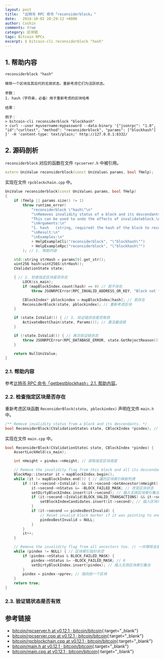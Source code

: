 ```yaml
---
layout: post
title:  "比特币 RPC 命令「reconsiderblock」"
date:   2018-10-02 20:29:12 +0800
author: Coshin
comments: true
category: 区块链
tags: Bitcoin RPCs
excerpt: $ bitcoin-cli reconsiderblock "hash"
---
```

## 1. 帮助内容

```shell
reconsiderblock "hash"

移除一个区块及其后代的无效状态，重新考虑它们为活跃状态。

参数：
1. hash（字符串，必备）用于重新考虑的区块哈希

结果：

例子：
> bitcoin-cli reconsiderblock "blockhash"
> curl --user myusername:mypassword --data-binary '{"jsonrpc": "1.0", "id":"curltest", "method": "reconsiderblock", "params": ["blockhash"] }' -H 'content-type: text/plain;' http://127.0.0.1:8332/
```

## 2. 源码剖析

`reconsiderblock` 对应的函数在文件 `rpcserver.h` 中被引用。

```cpp
extern UniValue reconsiderblock(const UniValue& params, bool fHelp);
```

实现在文件 `rpcblockchain.cpp` 中。

```cpp
UniValue reconsiderblock(const UniValue& params, bool fHelp)
{
    if (fHelp || params.size() != 1)
        throw runtime_error(
            "reconsiderblock \"hash\"\n"
            "\nRemoves invalidity status of a block and its descendants, reconsider them for activation.\n"
            "This can be used to undo the effects of invalidateblock.\n"
            "\nArguments:\n"
            "1. hash   (string, required) the hash of the block to reconsider\n"
            "\nResult:\n"
            "\nExamples:\n"
            + HelpExampleCli("reconsiderblock", "\"blockhash\"")
            + HelpExampleRpc("reconsiderblock", "\"blockhash\"")
        ); // 1. 帮助内容

    std::string strHash = params[0].get_str();
    uint256 hash(uint256S(strHash));
    CValidationState state;

    { // 2. 检查指定区块是否存在
        LOCK(cs_main);
        if (mapBlockIndex.count(hash) == 0) // 若不存在
            throw JSONRPCError(RPC_INVALID_ADDRESS_OR_KEY, "Block not found"); // 抛出区块未找到的错误信息

        CBlockIndex* pblockindex = mapBlockIndex[hash]; // 若存在
        ReconsiderBlock(state, pblockindex); // 重新考虑区块
    }

    if (state.IsValid()) { // 3. 验证链状态是否有效
        ActivateBestChain(state, Params()); // 激活最佳链
    }

    if (!state.IsValid()) { // 再次验证链状态
        throw JSONRPCError(RPC_DATABASE_ERROR, state.GetRejectReason());
    }

    return NullUniValue;
}
```

### 2.1. 帮助内容

参考[比特币 RPC 命令「getbestblockhash」2.1. 帮助内容](/blog/2018/05/bitcoin-rpc-getbestblockhash.html#21-帮助内容)。

### 2.2. 检查指定区块是否存在

重新考虑区块函数 `ReconsiderBlock(state, pblockindex)` 声明在文件 `main.h` 中。

```cpp
/** Remove invalidity status from a block and its descendants. */
bool ReconsiderBlock(CValidationState& state, CBlockIndex *pindex); // 移除一个区块及其后辈的无效状态。
```

实现在文件 `main.cpp` 中。

```cpp
bool ReconsiderBlock(CValidationState& state, CBlockIndex *pindex) {
    AssertLockHeld(cs_main);

    int nHeight = pindex->nHeight; // 获取指定区块高度

    // Remove the invalidity flag from this block and all its descendants. // 移除该区块及其后辈的无效化标志
    BlockMap::iterator it = mapBlockIndex.begin();
    while (it != mapBlockIndex.end()) { // 遍历区块索引映射列表
        if (!it->second->IsValid() && it->second->GetAncestor(nHeight) == pindex) { // 若该索引无效
            it->second->nStatus &= ~BLOCK_FAILED_MASK; // 改变区块状态
            setDirtyBlockIndex.insert(it->second); // 插入无效区块索引集合
            if (it->second->IsValid(BLOCK_VALID_TRANSACTIONS) && it->second->nChainTx && setBlockIndexCandidates.value_comp()(chainActive.Tip(), it->second)) { // 若该区块交易有效
                setBlockIndexCandidates.insert(it->second); // 插入区块索引候选集
            }
            if (it->second == pindexBestInvalid) {
                // Reset invalid block marker if it was pointing to one of those. // 如果它指向其中一个，重置无效区块标记
                pindexBestInvalid = NULL;
            }
        }
        it++;
    }

    // Remove the invalidity flag from all ancestors too. // 一并移除全部祖先的无效化标志
    while (pindex != NULL) { // 区块索引指针非空
        if (pindex->nStatus & BLOCK_FAILED_MASK) {
            pindex->nStatus &= ~BLOCK_FAILED_MASK; // 0
            setDirtyBlockIndex.insert(pindex); // 插入无效区块索引集合
        }
        pindex = pindex->pprev; // 指向前一个区块
    }
    return true;
}
```

### 2.3. 验证链状态是否有效

## 参考链接

* [bitcoin/rpcserver.h at v0.12.1 · bitcoin/bitcoin](https://github.com/bitcoin/bitcoin/blob/v0.12.1/src/rpcserver.h){:target="_blank"}
* [bitcoin/rpcserver.cpp at v0.12.1 · bitcoin/bitcoin](https://github.com/bitcoin/bitcoin/blob/v0.12.1/src/rpcserver.cpp){:target="_blank"}
* [bitcoin/rpcblockchain.cpp at v0.12.1 · bitcoin/bitcoin](https://github.com/bitcoin/bitcoin/blob/v0.12.1/src/rpcblockchain.cpp){:target="_blank"}
* [bitcoin/main.h at v0.12.1 · bitcoin/bitcoin](https://github.com/bitcoin/bitcoin/blob/v0.12.1/src/main.h){:target="_blank"}
* [bitcoin/main.cpp at v0.12.1 · bitcoin/bitcoin](https://github.com/bitcoin/bitcoin/blob/v0.12.1/src/main.cpp){:target="_blank"}
